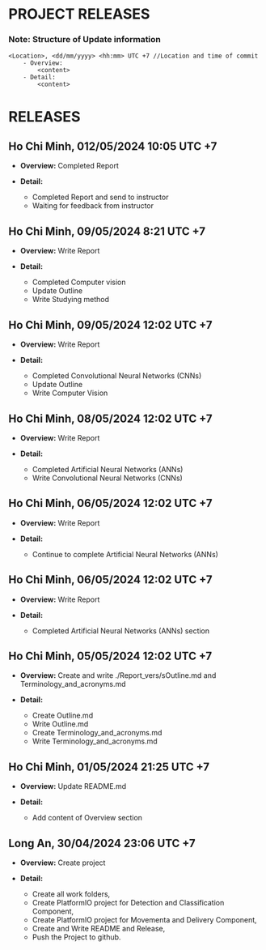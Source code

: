 # PROJECT RELEASES 

### Note: Structure of Update information
    <Location>, <dd/mm/yyyy> <hh:mm> UTC +7 //Location and time of commit
        - Overview:                         
            <content>
        - Detail:
            <content>  

# RELEASES
## Ho Chi Minh, 012/05/2024 10:05 UTC +7
- **Overview:**
    Completed Report

- **Detail:**  
    - Completed Report and send to instructor
    - Waiting for feedback from instructor 

## Ho Chi Minh, 09/05/2024 8:21 UTC +7
- **Overview:**
    Write Report

- **Detail:**  
    - Completed Computer vision 
    - Update Outline
    - Write Studying method

## Ho Chi Minh, 09/05/2024 12:02 UTC +7
- **Overview:**
    Write Report

- **Detail:**  
    - Completed Convolutional Neural Networks (CNNs) 
    - Update Outline
    - Write Computer Vision 

## Ho Chi Minh, 08/05/2024 12:02 UTC +7
- **Overview:**
    Write Report

- **Detail:**  
    - Completed Artificial Neural Networks (ANNs)
    - Write Convolutional Neural Networks (CNNs)

## Ho Chi Minh, 06/05/2024 12:02 UTC +7
- **Overview:**
    Write Report

- **Detail:**  
    - Continue to complete Artificial Neural Networks (ANNs) 
## Ho Chi Minh, 06/05/2024 12:02 UTC +7
- **Overview:**
    Write Report

- **Detail:**  
    - Completed Artificial Neural Networks (ANNs) section

## Ho Chi Minh, 05/05/2024 12:02 UTC +7
- **Overview:**
    Create and write ./Report_vers/sOutline.md and Terminology_and_acronyms.md

- **Detail:**  
    - Create Outline.md
    - Write Outline.md
    - Create Terminology_and_acronyms.md
    - Write Terminology_and_acronyms.md

## Ho Chi Minh, 01/05/2024 21:25 UTC +7
- **Overview:**
    Update README.md

- **Detail:**  
    - Add content of Overview section

## Long An, 30/04/2024 23:06 UTC +7 
- **Overview:**
    Create project 

- **Detail:**  
    - Create all work folders,  
    - Create PlatformIO project for Detection and Classification Component,  
    - Create PlatformIO project for Movementa and Delivery Component,  
    - Create and Write README and Release,  
    - Push the Project to github.
